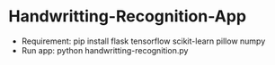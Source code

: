 # Handwritting-Recognition-App
- Requirement: pip install flask tensorflow scikit-learn pillow numpy
- Run app: python handwritting-recognition.py
